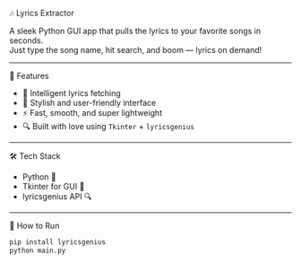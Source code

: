 🎶 Lyrics Extractor

A sleek Python GUI app that pulls the lyrics to your favorite songs in seconds.  
Just type the song name, hit search, and boom — lyrics on demand!

---

🚀 Features
- 🧠 Intelligent lyrics fetching
- 🎨 Stylish and user-friendly interface
- ⚡ Fast, smooth, and super lightweight
- 🔍 Built with love using `Tkinter` + `lyricsgenius`

---

🛠 Tech Stack
- Python 🐍
- Tkinter for GUI 🎨
- lyricsgenius API 🔍

---

🏁 How to Run
```bash
pip install lyricsgenius
python main.py
